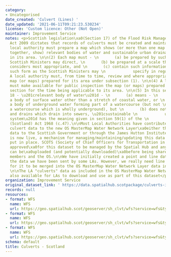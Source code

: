 ```yaml
---
category:
- Uncategorised
date_created: 'Culvert (Lines) '
date_updated: '2021-06-11T09:21:23.530234'
license: 'Custom licence: Other (Not Open)'
maintainer: Improvement Service
notes: <p>Scottish legislation\xa0(Section 17) of the Flood Risk Management (Scotland)
  Act 2009 dictates that records of culverts must be created and maintained. Specifically:\n\n(1)\xa0Every
  local authority must prepare a map which shows (or more than one map which, taken
  together, show) relevant bodies of water and sustainable urban drainage systems
  in its area. \n\n(2) Each map must - \n       (a) be prepared by such date as the
  Scottish Ministers may direct, \n       (b) be prepared at a scale that the authority
  considers most appropriate, and \n       (c) contain such information and be in
  such form as the Scottish Ministers may \n            specify in regulations. \n\n(3)
  A local authority must, from time to time, review and where appropriate update the
  map (or maps) prepared for its area under subsection (1). \n\n(4) A local authority
  must make available for public inspection the map (or maps) prepared under this
  section for the time being applicable to its area. \n\n(5) In this section and section
  18 - \u201crelevant body of water\u201d - \n       (a) means - \n              (i)
  a body of surface water other than a stretch of coastal water, or \n              (ii)
  a body of underground water forming part of a watercourse (but not \n                   including
  a watercourse which is wholly underground), but \n       (b) does not include sewers
  and drains which drain into sewers, \u201csustainable \n            urban drainage
  system\u201d has the meaning given in section 59(1) of the \n            Sewerage
  (Scotland) Act 1968 (c.47).\n\nMost Local Authorities have contributed (natural)
  culvert data to the new OS MasterMap Water Network Layer\xa0either through providing
  data to the Scottish Government or through the James Hutton Institute. As this data
  is now live, a mechanism for managing/maintaining/updating this data needs to be
  put in place. SCOTS (Society of Chief Officers for Transportation in Scotland) have
  approved\xa0for this dataset to be managed by the Spatial Hub and any amended data
  can be\xa0uploaded (and potentially downloaded)\xa0before being shared with OSMA
  members and the OS.\n\nWe have initially created a point and line data layer representing
  the data we have been sent by some LAs. However, we really need line data in order
  for it to be merged into the OS MasterMap Water Network Layer data in due course.
  \n\nThe LA "culverts" data as included in the OS MasterMap Water Network Layer is
  also available for LAs to download and use as part of this dataset</p>
organization: Improvement Service
original_dataset_link: ' https://data.spatialhub.scotpackage/culverts-is'
records: null
resources:
- format: WFS
  name: WFS
  url: https://geo.spatialhub.scot/geoserver/sh_clvt/wfs?service=wfs&typeName=sh_clvt:pub_clvtlin
- format: WFS
  name: WFS
  url: https://geo.spatialhub.scot/geoserver/sh_clvt/wfs?service=wfs&typeName=sh_clvt:pub_clvtos
- format: WFS
  name: WFS
  url: https://geo.spatialhub.scot/geoserver/sh_clvt/wfs?service=wfs&typeName=sh_clvt:pub_clvtpnt
schema: default
title: Culverts - Scotland
---
```

